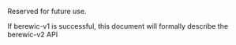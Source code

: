 Reserved for future use.

If berewic-v1 is successful, this document will formally describe the berewic-v2 API

